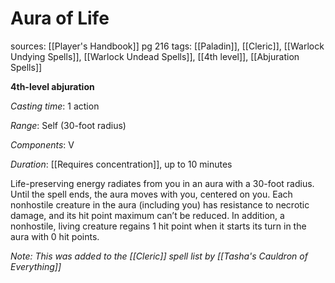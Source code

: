 # Aura of Life
sources: [[Player's Handbook]] pg 216
tags: [[Paladin]], [[Cleric]], [[Warlock Undying Spells]], [[Warlock Undead Spells]], [[4th level]], [[Abjuration Spells]]

**4th-level abjuration**

*Casting time*: 1 action

*Range*: Self (30-foot radius)

*Components*: V

*Duration*: [[Requires concentration]], up to 10 minutes

Life-preserving energy radiates from you in an aura with a 30-foot radius. Until the spell ends, the aura moves with you, centered on you. Each nonhostile creature in the aura (including you) has resistance to necrotic damage, and its hit point maximum can’t be reduced. In addition, a nonhostile, living creature regains 1 hit point when it starts its turn in the aura with 0 hit points.

*Note: This was added to the [[Cleric]] spell list by [[Tasha's Cauldron of Everything]]*